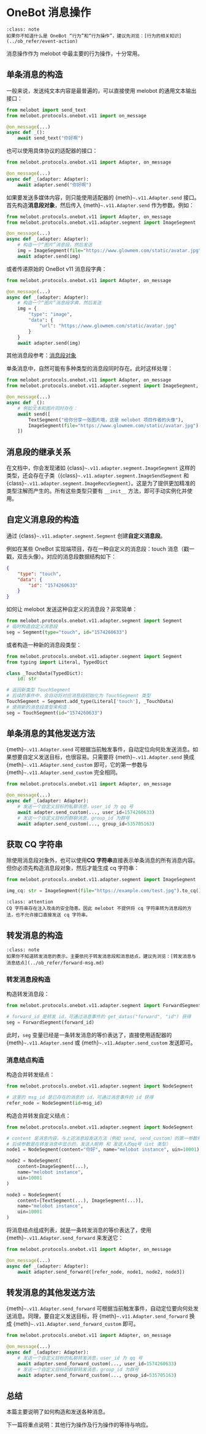 # OneBot 消息操作

```{admonition} 相关知识
:class: note
如果你不知道什么是 OneBot “行为”和“行为操作”，建议先浏览：[行为的相关知识](../ob_refer/event-action)
```

消息操作作为 melobot 中最主要的行为操作，十分常用。

## 单条消息的构造

一般来说，发送纯文本内容是最普遍的，可以直接使用 melobot 的通用文本输出接口：

```python
from melobot import send_text
from melobot.protocols.onebot.v11 import on_message

@on_message(...)
async def _():
    await send_text("你好啊")
```

也可以使用具体协议的适配器的接口：

```python
from melobot.protocols.onebot.v11 import Adapter, on_message

@on_message(...)
async def _(adapter: Adapter):
    await adapter.send("你好啊")
```

如果要发送多媒体内容，则只能使用适配器的 {meth}`~.v11.Adapter.send` 接口。首先构造**消息段对象**，然后传入 {meth}`~.v11.Adapter.send` 作为参数。例如：

```python
from melobot.protocols.onebot.v11 import Adapter, on_message
from melobot.protocols.onebot.v11.adapter.segment import ImageSegment

@on_message(...)
async def _(adapter: Adapter):
    # 构造一个“图片”消息段，然后发送
    img = ImageSegment(file="https://www.glowmem.com/static/avatar.jpg")
    await adapter.send(img)
```

或者传递原始的 OneBot v11 消息段字典：

```python
from melobot.protocols.onebot.v11 import Adapter, on_message

@on_message(...)
async def _(adapter: Adapter):
    # 构造一个“图片”消息段字典，然后发送
    img = {
        "type": "image",
        "data": {
            "url": "https://www.glowmem.com/static/avatar.jpg"
        }
    }
    await adapter.send(img)
```

其他消息段参考：[消息段对象](onebot_v11_segment)

单条消息中，自然可能有多种类型的消息段同时存在。此时这样处理：

```python
from melobot.protocols.onebot.v11 import Adapter, on_message
from melobot.protocols.onebot.v11.adapter.segment import ImageSegment, TextSegment

@on_message(...)
async def _():
    # 例如文本和图片同时存在：
    await send([
        TextSegment("给你分享一张图片哦，这是 melobot 项目作者的头像"),
        ImageSegment(file="https://www.glowmem.com/static/avatar.jpg")
    ])
```

## 消息段的继承关系

在文档中，你会发现诸如 {class}`~.v11.adapter.segment.ImageSegment` 这样的类型，还会存在子类（{class}`~.v11.adapter.segment.ImageSendSegment` 和 {class}`~.v11.adapter.segment.ImageRecvSegment`）。这是为了提供更加精准的类型注解而产生的。所有这些类型只要有 `__init__` 方法，即可手动实例化并使用。

## 自定义消息段的构造

通过 {class}`~.v11.adapter.segment.Segment` 创建**自定义消息段**。

例如在某些 OneBot 实现端项目，存在一种自定义的消息段：touch 消息（戳一戳，双击头像）。对应的消息段数据结构如下：

```json
{
    "type": "touch",
    "data": {
        "id": "1574260633"
    }
}
```

如何让 melobot 发送这种自定义的消息段？非常简单：

```python
from melobot.protocols.onebot.v11.adapter.segment import Segment
# 临时构造自定义消息段
seg = Segment(type="touch", id="1574260633")
```

或者构造一种新的消息段类型：

```python
from melobot.protocols.onebot.v11.adapter.segment import Segment
from typing import Literal, TypedDict

class _TouchData(TypedDict):
    id: str

# 返回新类型 TouchSegment
# 后续的事件中，会自动将对应消息段初始化为 TouchSegment 类型
TouchSegment = Segment.add_type(Literal['touch'], _TouchData)
# 使用新的消息段类型来构造：
seg = TouchSegment(id="1574260633")
```

## 单条消息的其他发送方法

{meth}`~.v11.Adapter.send` 可根据当前触发事件，自动定位向何处发送消息。如果想要自定义发送目标，也很容易。只需要将 {meth}`~.v11.Adapter.send` 换成 {meth}`~.v11.Adapter.send_custom` 即可，它的第一参数与 {meth}`~.v11.Adapter.send_custom` 完全相同。

```python
from melobot.protocols.onebot.v11 import Adapter, on_message

@on_message(...)
async def _(adapter: Adapter):
    # 发送一个自定义目标的私聊消息，user_id 为 qq 号
    await adapter.send_custom(..., user_id=1574260633)
    # 发送一个自定义目标的群聊消息，group_id 为群号
    await adapter.send_custom(..., group_id=535705163)
```

## 获取 CQ 字符串

除使用消息段对象外，也可以使用**CQ 字符串**直接表示单条消息的所有消息内容。但你必须先构造消息段对象，然后才能生成 cq 字符串：

```python
from melobot.protocols.onebot.v11.adapter.segment import ImageSegment

img_cq: str = ImageSegment(file="https://example.com/test.jpg").to_cq()
```

```{admonition} 警告
:class: attention
CQ 字符串存在注入攻击的安全隐患。因此 melobot 不提供将 cq 字符串转为消息段的方法，也不允许接口直接发送 cq 字符串。
```

## 转发消息的构造

```{admonition} 相关知识
:class: note
如果你不知道转发消息的表示，主要依托于转发消息段和消息结点，建议先浏览：[转发消息与消息结点](../ob_refer/forward-msg.md)
```

### 转发消息段构造

构造转发消息段：

```python
from melobot.protocols.onebot.v11.adapter.segment import ForwardSegment

# forward_id 是转发 id，可通过消息事件的 get_datas("forward", "id") 获得
seg = ForwardSegment(forward_id)
```

此时，`seg` 变量已经是一条转发消息的等价表达了，直接使用适配器的 {meth}`~.v11.Adapter.send` 或 {meth}`~.v11.Adapter.send_custom` 发送即可。

### 消息结点构造

构造合并转发结点：

```python
from melobot.protocols.onebot.v11.adapter.segment import NodeSegment

# 这里的 msg_id 是已存在的消息的 id，可通过消息事件的 id 获得
refer_node = NodeSegment(id=msg_id)
```

构造合并转发自定义结点：

```python
from melobot.protocols.onebot.v11.adapter.segment import NodeSegment

# content 是消息内容，与上述消息段发送方法（例如 send, send_custom）的第一参数相同
# 后续参数是在转发消息中显示的，发送人昵称 和 发送人的qq号（int 类型）
node1 = NodeSegment(content="你好", name="melobot instance", uin=10001)

node2 = NodeSegment(
    content=ImageSegment(...),
    name="melobot instance",
    uin=10001
)

node3 = NodeSegment(
    content=[TextSegment(...), ImageSegment(...)],
    name="melobot instance",
    uin=10001
)
```

将消息结点组成列表，就是一条转发消息的等价表达了，使用 {meth}`~.v11.Adapter.send_forward` 来发送它：

```python
from melobot.protocols.onebot.v11 import Adapter, on_message

@on_message(...)
async def _(adapter: Adapter):
    await adapter.send_forward([refer_node, node1, node2, node3])
```

## 转发消息的其他发送方法

{meth}`~.v11.Adapter.send_forward` 可根据当前触发事件，自动定位要向何处发送消息。同理，要自定义发送目标，将 {meth}`~.v11.Adapter.send_forward` 换成 {meth}`~.v11.Adapter.send_forward_custom` 即可。

```python
from melobot.protocols.onebot.v11 import Adapter, on_message

@on_message(...)
async def _(adapter: Adapter):
    # 发送一个自定义目标的私聊转发消息，user_id 为 qq 号
    await adapter.send_forward_custom(..., user_id=1574260633)
    # 发送一个自定义目标的群聊转发消息，group_id 为群号
    await adapter.send_forward_custom(..., group_id=535705163)
```

## 总结

本篇主要说明了如何构造和发送各种消息。

下一篇将重点说明：其他行为操作及行为操作的等待与响应。
